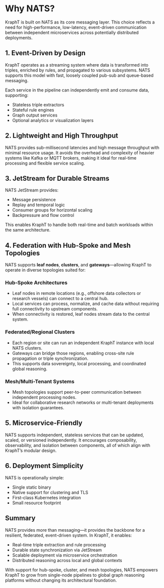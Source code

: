 # Why NATS?

KraphT is built on NATS as its core messaging layer. This choice reflects a need for high-performance, low-latency, event-driven communication between independent microservices across potentially distributed deployments.

## 1. Event-Driven by Design

KraphT operates as a streaming system where data is transformed into triples, enriched by rules, and propagated to various subsystems. NATS supports this model with fast, loosely coupled pub-sub and queue-based messaging.

Each service in the pipeline can independently emit and consume data, supporting:

- Stateless triple extractors
- Stateful rule engines
- Graph output services
- Optional analytics or visualization layers

## 2. Lightweight and High Throughput

NATS provides sub-millisecond latencies and high message throughput with minimal resource usage. It avoids the overhead and complexity of heavier systems like Kafka or MQTT brokers, making it ideal for real-time processing and flexible service scaling.

## 3. JetStream for Durable Streams

NATS JetStream provides:

- Message persistence
- Replay and temporal logic
- Consumer groups for horizontal scaling
- Backpressure and flow control

This enables KraphT to handle both real-time and batch workloads within the same architecture.

## 4. Federation with Hub-Spoke and Mesh Topologies

NATS supports **leaf nodes**, **clusters**, and **gateways**—allowing KraphT to operate in diverse topologies suited for:

### Hub-Spoke Architectures

- Leaf nodes in remote locations (e.g., offshore data collectors or research vessels) can connect to a central hub.
- Local services can process, normalize, and cache data without requiring full connectivity to upstream components.
- When connectivity is restored, leaf nodes stream data to the central system.

### Federated/Regional Clusters

- Each region or site can run an independent KraphT instance with local NATS clusters.
- Gateways can bridge those regions, enabling cross-site rule propagation or triple synchronization.
- This supports data sovereignty, local processing, and coordinated global reasoning.

### Mesh/Multi-Tenant Systems

- Mesh topologies support peer-to-peer communication between independent processing nodes.
- Ideal for collaborative research networks or multi-tenant deployments with isolation guarantees.

## 5. Microservice-Friendly

NATS supports independent, stateless services that can be updated, scaled, or versioned independently. It encourages composability, observability, and isolation between components, all of which align with KraphT’s modular design.

## 6. Deployment Simplicity

NATS is operationally simple:

- Single static binary
- Native support for clustering and TLS
- First-class Kubernetes integration
- Small resource footprint

## Summary

NATS provides more than messaging—it provides the backbone for a resilient, federated, event-driven system. In KraphT, it enables:

- Real-time triple extraction and rule processing
- Durable state synchronization via JetStream
- Scalable deployment via microservice orchestration
- Distributed reasoning across local and global contexts

With support for hub-spoke, cluster, and mesh topologies, NATS empowers KraphT to grow from single-node pipelines to global graph reasoning platforms without changing its architectural foundation.
